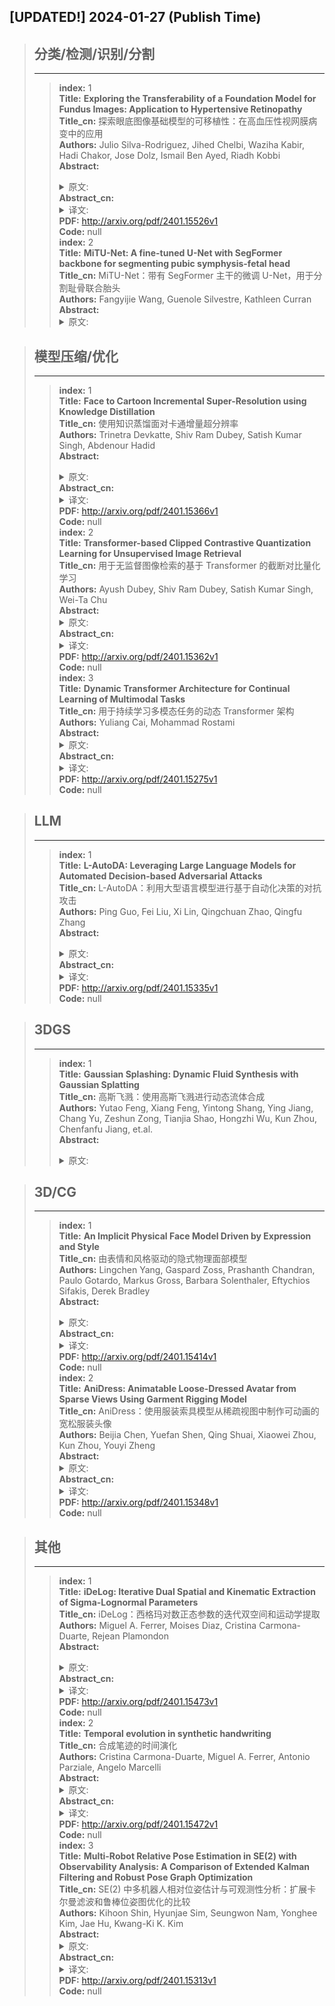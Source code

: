 ## [UPDATED!] **2024-01-27** (Publish Time)

>## **分类/检测/识别/分割**
>---
>>**index:** 1<br />
**Title:** **Exploring the Transferability of a Foundation Model for Fundus Images: Application to Hypertensive Retinopathy**<br />
**Title_cn:** 探索眼底图像基础模型的可移植性：在高血压性视网膜病变中的应用<br />
**Authors:** Julio Silva-Rodriguez, Jihed Chelbi, Waziha Kabir, Hadi Chakor, Jose Dolz, Ismail Ben Ayed, Riadh Kobbi<br />
**Abstract:** <details><summary>原文: </summary>Using deep learning models pre-trained on Imagenet is the traditional solution for medical image classification to deal with data scarcity. Nevertheless, relevant literature supports that this strategy may offer limited gains due to the high dissimilarity between domains. Currently, the paradigm of adapting domain-specialized foundation models is proving to be a promising alternative. However, how to perform such knowledge transfer, and the benefits and limitations it presents, are under study. The CGI-HRDC challenge for Hypertensive Retinopathy diagnosis on fundus images introduces an appealing opportunity to evaluate the transferability of a recently released vision-language foundation model of the retina, FLAIR. In this work, we explore the potential of using FLAIR features as starting point for fundus image classification, and we compare its performance with regard to Imagenet initialization on two popular transfer learning methods: Linear Probing (LP) and Fine-Tuning (FP). Our empirical observations suggest that, in any case, the use of the traditional strategy provides performance gains. In contrast, direct transferability from FLAIR model allows gains of 2.5%. When fine-tuning the whole network, the performance gap increases up to 4%. In this case, we show that avoiding feature deterioration via LP initialization of the classifier allows the best re-use of the rich pre-trained features. Although direct transferability using LP still offers limited performance, we believe that foundation models such as FLAIR will drive the evolution of deep-learning-based fundus image analysis.</details>
**Abstract_cn:** <details><summary>译文: </summary>使用在 Imagenet 上预训练的深度学习模型是医学图像分类处理数据稀缺问题的传统解决方案。然而，相关文献表明，由于领域之间的高度差异，该策略可能提供有限的收益。目前，采用领域专业基础模型的范式被证明是一种有前途的替代方案。然而，如何进行这种知识转移及其带来的好处和局限性仍在研究中。针对眼底图像高血压视网膜病变诊断的 CGI-HRDC 挑战赛引入了一个有吸引力的机会来评估最近发布的视网膜视觉语言基础模型 FLAIR 的可转移性。在这项工作中，我们探索了使用 FLAIR 特征作为眼底图像分类起点的潜力，并比较了两种流行的迁移学习方法（线性探测（LP）和微调（FP））在 Imagenet 初始化方面的性能。我们的经验观察表明，无论如何，使用传统策略都能带来性能提升。相比之下，从 FLAIR 模型直接转移可带来 2.5% 的收益。当对整个网络进行微调时，性能差距最多增加 4%。在这种情况下，我们表明，通过分类器的 LP 初始化避免特征恶化可以最好地重用丰富的预训练特征。尽管使用 LP 的直接可迁移性仍然提供有限的性能，但我们相信 FLAIR 等基础模型将推动基于深度学习的眼底图像分析的发展。</details>
**PDF:** <http://arxiv.org/pdf/2401.15526v1><br />
**Code:** null<br />
>>**index:** 2<br />
**Title:** **MiTU-Net: A fine-tuned U-Net with SegFormer backbone for segmenting pubic symphysis-fetal head**<br />
**Title_cn:** MiTU-Net：带有 SegFormer 主干的微调 U-Net，用于分割耻骨联合胎头<br />
**Authors:** Fangyijie Wang, Guenole Silvestre, Kathleen Curran<br />
**Abstract:** <details><summary>原文: </summary>Ultrasound measurements have been examined as potential tools for predicting the likelihood of successful vaginal delivery. The angle of progression (AoP) is a measurable parameter that can be obtained during the initial stage of labor. The AoP is defined as the angle between a straight line along the longitudinal axis of the pubic symphysis (PS) and a line from the inferior edge of the PS to the leading edge of the fetal head (FH). However, the process of measuring AoP on ultrasound images is time consuming and prone to errors. To address this challenge, we propose the Mix Transformer U-Net (MiTU-Net) network, for automatic fetal head-pubic symphysis segmentation and AoP measurement. The MiTU-Net model is based on an encoder-decoder framework, utilizing a pre-trained efficient transformer to enhance feature representation. Within the efficient transformer encoder, the model significantly reduces the trainable parameters of the encoder-decoder model. The effectiveness of the proposed method is demonstrated through experiments conducted on a recent transperineal ultrasound dataset. Our model achieves competitive performance, ranking 5th compared to existing approaches. The MiTU-Net presents an efficient method for automatic segmentation and AoP measurement, reducing errors and assisting sonographers in clinical practice. Reproducibility: Framework implementation and models available on https://github.com/13204942/MiTU-Net.</details>
**Abstract_cn:** <details><summary>译文: </summary>超声测量已被视为预测阴道分娩成功可能性的潜在工具。进展角 (AoP) 是可在分娩初始阶段获得的可测量参数。 AoP 定义为沿耻骨联合 (PS) 纵轴的直线与从 PS 下缘到胎头前缘 (FH) 的线之间的角度。然而，在超声图像上测量 AoP 的过程非常耗时且容易出错。为了应对这一挑战，我们提出了 Mix Transformer U-Net (MiTU-Net) 网络，用于自动胎儿头部-耻骨联合分割和 AoP 测量。 MiTU-Net模型基于编码器-解码器框架，利用预先训练的高效变压器来增强特征表示。在高效的 Transformer 编码器中，该模型显着减少了编码器-解码器模型的可训练参数。通过对最近的经会阴超声数据集进行的实验证明了所提出方法的有效性。我们的模型取得了有竞争力的性能，与现有方法相比排名第五。 MiTU-Net 提供了一种有效的自动分割和 AoP 测量方法，可减少错误并协助超声检查人员进行临床实践。可重复性：https://github.com/13204942/MiTU-Net 上提供了框架实现和模型。</details>
**PDF:** <http://arxiv.org/pdf/2401.15513v1><br />
**Code:** null<br />
>>**index:** 3<br />
**Title:** **FloodLense: A Framework for ChatGPT-based Real-time Flood Detection**<br />
**Title_cn:** FloodLense：基于 ChatGPT 的实时洪水检测框架<br />
**Authors:** Pranath Reddy Kumbam, Kshitij Maruti Vejre<br />
**Abstract:** <details><summary>原文: </summary>This study addresses the vital issue of real-time flood detection and management. It innovatively combines advanced deep learning models with Large language models (LLM), enhancing flood monitoring and response capabilities. This approach addresses the limitations of current methods by offering a more accurate, versatile, user-friendly and accessible solution. The integration of UNet, RDN, and ViT models with natural language processing significantly improves flood area detection in diverse environments, including using aerial and satellite imagery. The experimental evaluation demonstrates the models' efficacy in accurately identifying and mapping flood zones, showcasing the project's potential in transforming environmental monitoring and disaster management fields.</details>
**Abstract_cn:** <details><summary>译文: </summary>这项研究解决了实时洪水检测和管理的重要问题。它创新地将先进的深度学习模型与大语言模型（LLM）相结合，增强了洪水监测和响应能力。这种方法通过提供更准确、通用、用户友好且易于访问的解决方案来解决当前方法的局限性。 UNet、RDN 和 ViT 模型与自然语言处理的集成显着改善了不同环境中的洪水区域检测，包括使用航空和卫星图像。实验评估证明了该模型在准确识别和绘制洪泛区地图方面的功效，展示了该项目在改变环境监测和灾害管理领域的潜力。</details>
**PDF:** <http://arxiv.org/pdf/2401.15501v1><br />
**Code:** null<br />
>>**index:** 4<br />
**Title:** **Distilling Privileged Multimodal Information for Expression Recognition using Optimal Transport**<br />
**Title_cn:** 使用最佳传输提取特权多模态信息以进行表达识别<br />
**Authors:** Muhammad Haseeb Aslam, Muhammad Osama Zeeshan, Soufiane Belharbi, Marco Pedersoli, Alessandro Koerich, Simon Bacon, Eric Granger<br />
**Abstract:** <details><summary>原文: </summary>Multimodal affect recognition models have reached remarkable performance in the lab environment due to their ability to model complementary and redundant semantic information. However, these models struggle in the wild, mainly because of the unavailability or quality of modalities used for training. In practice, only a subset of the training-time modalities may be available at test time. Learning with privileged information (PI) enables deep learning models (DL) to exploit data from additional modalities only available during training. State-of-the-art knowledge distillation (KD) methods have been proposed to distill multiple teacher models (each trained on a modality) to a common student model. These privileged KD methods typically utilize point-to-point matching and have no explicit mechanism to capture the structural information in the teacher representation space formed by introducing the privileged modality. We argue that encoding this same structure in the student space may lead to enhanced student performance. This paper introduces a new structural KD mechanism based on optimal transport (OT), where entropy-regularized OT distills the structural dark knowledge. Privileged KD with OT (PKDOT) method captures the local structures in the multimodal teacher representation by calculating a cosine similarity matrix and selects the top-k anchors to allow for sparse OT solutions, resulting in a more stable distillation process. Experiments were performed on two different problems: pain estimation on the Biovid dataset (ordinal classification) and arousal-valance prediction on the Affwild2 dataset (regression). Results show that the proposed method can outperform state-of-the-art privileged KD methods on these problems. The diversity of different modalities and fusion architectures indicates that the proposed PKDOT method is modality and model-agnostic.</details>
**Abstract_cn:** <details><summary>译文: </summary>多模态情感识别模型由于能够对互补和冗余语义信息进行建模，因此在实验室环境中取得了显着的性能。然而，这些模型在野外举步维艰，主要是因为用于训练的模式不可用或质量不高。在实践中，只有训练时模式的子集在测试时可用。利用特权信息 (PI) 进行学习使深度学习模型 (DL) 能够利用仅在训练期间可用的其他模式中的数据。人们提出了最先进的知识蒸馏（KD）方法，将多个教师模型（每个模型都经过某种模式的训练）蒸馏为通用的学生模型。这些特权KD方法通常利用点对点匹配，并且没有明确的机制来捕获通过引入特权模态形成的教师表示空间中的结构信息。我们认为，在学生空间中编码相同的结构可能会提高学生的表现。本文介绍了一种基于最优传输（OT）的新结构 KD 机制，其中熵正则化 OT 提炼了结构暗知识。特权 KD 与 OT（PKDOT）方法通过计算余弦相似度矩阵来捕获多模态教师表示中的局部结构，并选择 top-k 锚点以允许稀疏 OT 解决方案，从而产生更稳定的蒸馏过程。针对两个不同的问题进行了实验：Biovid 数据集上的疼痛估计（序数分类）和 Affwild2 数据集上的唤醒效价预测（回归）。结果表明，所提出的方法在这些问题上可以优于最先进的特权 KD 方法。不同模态和融合架构的多样性表明所提出的 PKDOT 方法与模态和模型无关。</details>
**PDF:** <http://arxiv.org/pdf/2401.15489v1><br />
**Code:** null<br />
>>**index:** 5<br />
**Title:** **A New Method for Vehicle Logo Recognition Based on Swin Transformer**<br />
**Title_cn:** 基于Swin Transformer的车标识别新方法<br />
**Authors:** Yang Li, Doudou Zhang, Jianli Xiao<br />
**Abstract:** <details><summary>原文: </summary>Intelligent Transportation Systems (ITS) utilize sensors, cameras, and big data analysis to monitor real-time traffic conditions, aiming to improve traffic efficiency and safety. Accurate vehicle recognition is crucial in this process, and Vehicle Logo Recognition (VLR) stands as a key method. VLR enables effective management and monitoring by distinguishing vehicles on the road. Convolutional Neural Networks (CNNs) have made impressive strides in VLR research. However, achieving higher performance demands significant time and computational resources for training. Recently, the rise of Transformer models has brought new opportunities to VLR. Swin Transformer, with its efficient computation and global feature modeling capabilities, outperforms CNNs under challenging conditions. In this paper, we implement real-time VLR using Swin Transformer and fine-tune it for optimal performance. Extensive experiments conducted on three public vehicle logo datasets (HFUT-VL1, XMU, CTGU-VLD) demonstrate impressive top accuracy results of 99.28%, 100%, and 99.17%, respectively. Additionally, the use of a transfer learning strategy enables our method to be on par with state-of-the-art VLR methods. These findings affirm the superiority of our approach over existing methods. Future research can explore and optimize the application of the Swin Transformer in other vehicle vision recognition tasks to drive advancements in ITS.</details>
**Abstract_cn:** <details><summary>译文: </summary>智能交通系统（ITS）利用传感器、摄像头和大数据分析来监控实时交通状况，旨在提高交通效率和安全性。在此过程中，准确的车辆识别至关重要，其中车辆标志识别（VLR）是关键方法。 VLR通过区分道路上的车辆来实现有效的管理和监控。卷积神经网络 (CNN) 在 VLR 研究方面取得了令人印象深刻的进步。然而，实现更高的性能需要大量的时间和计算资源来进行训练。近期，Transformer车型的兴起给VLR带来了新的机遇。 Swin Transformer 凭借其高效计算和全局特征建模能力，在具有挑战性的条件下优于 CNN。在本文中，我们使用 Swin Transformer 实现实时 VLR 并对其进行微调以获得最佳性能。对三个公共车辆标志数据集（HFUT-VL1、XMU、CTGU-VLD）进行的广泛实验表明，最高准确度结果分别为 99.28%、100% 和 99.17%。此外，迁移学习策略的使用使我们的方法能够与最先进的 VLR 方法相媲美。这些发现证实了我们的方法相对于现有方法的优越性。未来的研究可以探索和优化 Swin Transformer 在其他车辆视觉识别任务中的应用，以推动智能交通系统的进步。</details>
**PDF:** <http://arxiv.org/pdf/2401.15458v1><br />
**Code:** null<br />
>>**index:** 6<br />
**Title:** **New Foggy Object Detecting Model**<br />
**Title_cn:** 新的雾物体检测模型<br />
**Authors:** Rahul Banavathu, Modem Veda Sree, Bollina Kavya Sri, Suddhasil De<br />
**Abstract:** <details><summary>原文: </summary>Object detection in reduced visibility has become a prominent research area. The existing techniques are not accurate enough in recognizing objects under such circumstances. This paper introduces a new foggy object detection method through a two-staged architecture of region identification from input images and detecting objects in such regions. The paper confirms notable improvements of the proposed method's accuracy and detection time over existing techniques.</details>
**Abstract_cn:** <details><summary>译文: </summary>能见度较低时的物体检测已成为一个重要的研究领域。现有技术在这种情况下识别物体不够准确。本文介绍了一种新的雾对象检测方法，通过从输入图像识别区域并检测这些区域中的对象的两阶段架构。该论文证实了所提出的方法相对于现有技术的准确性和检测时间有显着的改进。</details>
**PDF:** <http://arxiv.org/pdf/2401.15455v1><br />
**Code:** null<br />
>>**index:** 7<br />
**Title:** **A Systematic Review of Available Datasets in Additive Manufacturing**<br />
**Title_cn:** 对增材制造中可用数据集的系统回顾<br />
**Authors:** Xiao Liu, Alessandra Mileo, Alan F. Smeaton<br />
**Abstract:** <details><summary>原文: </summary>In-situ monitoring incorporating data from visual and other sensor technologies, allows the collection of extensive datasets during the Additive Manufacturing (AM) process. These datasets have potential for determining the quality of the manufactured output and the detection of defects through the use of Machine Learning during the manufacturing process. Open and annotated datasets derived from AM processes are necessary for the machine learning community to address this opportunity, which creates difficulties in the application of computer vision-related machine learning in AM. This systematic review investigates the availability of open image-based datasets originating from AM processes that align with a number of pre-defined selection criteria. The review identifies existing gaps among the current image-based datasets in the domain of AM, and points to the need for greater availability of open datasets in order to allow quality assessment and defect detection during additive manufacturing, to develop.</details>
**Abstract_cn:** <details><summary>译文: </summary>现场监控结合了来自视觉和其他传感器技术的数据，可以在增材制造 (AM) 过程中收集大量数据集。这些数据集有潜力通过在制造过程中使用机器学习来确定制造输出的质量和缺陷检测。机器学习社区需要从增材制造过程中派生的开放且带注释的数据集来抓住这一机会，这给计算机视觉相关的机器学习在增材制造中的应用带来了困难。这项系统审查调查了源自增材制造工艺的开放式基于图像的数据集的可用性，这些数据集符合许多预定义的选择标准。该审查确定了增材制造领域当前基于图像的数据集之间存在的差距，并指出需要提高开放数据集的可用性，以便在增材制造过程中进行质量评估和缺陷检测。</details>
**PDF:** <http://arxiv.org/pdf/2401.15448v1><br />
**Code:** null<br />
>>**index:** 8<br />
**Title:** **Decentralized Gossip Mutual Learning (GML) for brain tumor segmentation on multi-parametric MRI**<br />
**Title_cn:** 用于多参数 MRI 脑肿瘤分割的去中心化 Gossip 相互学习 (GML)<br />
**Authors:** Jingyun Chen, Yading Yuan<br />
**Abstract:** <details><summary>原文: </summary>Federated Learning (FL) enables collaborative model training among medical centers without sharing private data. However, traditional FL risks on server failures and suboptimal performance on local data due to the nature of centralized model aggregation. To address these issues, we present Gossip Mutual Learning (GML), a decentralized framework that uses Gossip Protocol for direct peer-to-peer communication. In addition, GML encourages each site to optimize its local model through mutual learning to account for data variations among different sites. For the task of tumor segmentation using 146 cases from four clinical sites in BraTS 2021 dataset, we demonstrated GML outperformed local models and achieved similar performance as FedAvg with only 25% communication overhead.</details>
**Abstract_cn:** <details><summary>译文: </summary>联邦学习 (FL) 支持医疗中心之间的协作模型训练，而无需共享私人数据。然而，由于集中式模型聚合的性质，传统的 FL 存在服务器故障和本地数据性能不佳的风险。为了解决这些问题，我们提出了 Gossip Mutual Learning (GML)，这是一个使用 Gossip 协议进行直接点对点通信的去中心化框架。此外，GML鼓励每个站点通过相互学习来优化其本地模型，以考虑不同站点之间的数据差异。对于使用 BraTS 2021 数据集中来自四个临床站点的 146 个病例的肿瘤分割任务，我们证明了 GML 优于本地模型，并实现了与 FedAvg 相似的性能，而通信开销仅为 25%。</details>
**PDF:** <http://arxiv.org/pdf/2401.15434v1><br />
**Code:** null<br />
>>**index:** 9<br />
**Title:** **Open-RadVLAD: Fast and Robust Radar Place Recognition**<br />
**Title_cn:** Open-RadVLAD：快速、鲁棒的雷达位置识别<br />
**Authors:** Matthew Gadd, Paul Newman<br />
**Abstract:** <details><summary>原文: </summary>Radar place recognition often involves encoding a live scan as a vector and matching this vector to a database in order to recognise that the vehicle is in a location that it has visited before. Radar is inherently robust to lighting or weather conditions, but place recognition with this sensor is still affected by: (1) viewpoint variation, i.e. translation and rotation, (2) sensor artefacts or "noises". For 360-degree scanning radar, rotation is readily dealt with by in some way aggregating across azimuths. Also, we argue in this work that it is more critical to deal with the richness of representation and sensor noises than it is to deal with translational invariance - particularly in urban driving where vehicles predominantly follow the same lane when repeating a route. In our method, for computational efficiency, we use only the polar representation. For partial translation invariance and robustness to signal noise, we use only a one-dimensional Fourier Transform along radial returns. We also achieve rotational invariance and a very discriminative descriptor space by building a vector of locally aggregated descriptors. Our method is more comprehensively tested than all prior radar place recognition work - over an exhaustive combination of all 870 pairs of trajectories from 30 Oxford Radar RobotCar Dataset sequences (each approximately 10 km). Code and detailed results are provided at github.com/mttgdd/open-radvlad, as an open implementation and benchmark for future work in this area. We achieve a median of 91.52% in Recall@1, outstripping the 69.55% for the only other open implementation, RaPlace, and at a fraction of its computational cost (relying on fewer integral transforms e.g. Radon, Fourier, and inverse Fourier).</details>
**Abstract_cn:** <details><summary>译文: </summary>雷达位置识别通常涉及将实时扫描编码为矢量并将该矢量与数据库进行匹配，以便识别车辆位于其之前访问过的位置。雷达本质上对照明或天气条件具有鲁棒性，但该传感器的位置识别仍然受到以下因素的影响：(1) 视点变化，即平移和旋转，(2) 传感器伪影或“噪声”。对于 360 度扫描雷达，可以通过某种方式聚合方位角来轻松处理旋转。此外，我们在这项工作中认为，处理丰富的表示和传感器噪声比处理平移不变性更重要——特别是在城市驾驶中，车辆在重复路线时主要遵循同一车道。在我们的方法中，为了计算效率，我们仅使用极坐标表示。为了实现部分平移不变性和对信号噪声的鲁棒性，我们仅使用沿径向返回的一维傅立叶变换。我们还通过构建局部聚合描述符的向量来实现旋转不变性和非常有辨别力的描述符空间。我们的方法比所有先前的雷达位置识别工作经过了更全面的测试 - 对来自 30 个牛津雷达 RobotCar 数据集序列（每个大约 10 公里）的所有 870 对轨迹进行了详尽的组合。代码和详细结果在 github.com/mttgdd/open-radvlad 上提供，作为该领域未来工作的开放实现和基准。我们在 Recall@1 中实现了 91.52% 的中位数，超过了唯一的其他开放实现 RaPlace 的 69.55%，并且计算成本仅为其一小部分（依赖于较少的积分变换，例如 Radon、傅里叶和逆傅里叶）。</details>
**PDF:** <http://arxiv.org/pdf/2401.15380v1><br />
**Code:** null<br />
>>**index:** 10<br />
**Title:** **An open dataset for oracle bone script recognition and decipherment**<br />
**Title_cn:** 甲骨文识别破译开放数据集<br />
**Authors:** Pengjie Wang, Kaile Zhang, Yuliang Liu, Jinpeng Wan, Haisu Guan, Zhebin Kuang, Xinyu Wang, Lianwen Jin, Xiang Bai<br />
**Abstract:** <details><summary>原文: </summary>Oracle Bone Script (OBS), one of the earliest known forms of ancient Chinese writing, holds invaluable insights into the humanities and geography of the Shang Dynasty, dating back 3,000 years. The immense historical and cultural significance of these writings cannot be overstated. However, the passage of time has obscured much of their meaning, presenting a significant challenge in deciphering these ancient texts. With the advent of Artificial Intelligence (AI), employing AI to assist in interpreting OBS has become a feasible option. Yet, progress in this area has been hindered by a lack of high-quality datasets. To address this issue, this paper details the creation of the HUST-OBS dataset. This dataset encompasses 77,064 images of 1,588 individual deciphered scripts and 62,989 images of 9,411 undeciphered characters, with a total of 140,053 images, compiled from diverse sources. Additionally, all images and labels have been reviewed and corrected by experts in oracle bone studies. The hope is that this dataset could inspire and assist future research in deciphering those unknown OBS.</details>
**Abstract_cn:** <details><summary>译文: </summary>甲骨文 (OBS) 是已知最早的古代中国文字形式之一，对 3000 年前的商代人文和地理有着宝贵的见解。这些著作的巨大历史和文化意义怎么强调都不为过。然而，时间的流逝已经模糊了它们的大部分含义，给破译这些古代文本带来了重大挑战。随着人工智能（AI）的出现，利用AI辅助解读OBS已成为一种可行的选择。然而，由于缺乏高质量数据集，这一领域的进展受到阻碍。为了解决这个问题，本文详细介绍了 HUST-OBS 数据集的创建。该数据集包含 1,588 个已破译文字的 77,064 张图像和 9,411 个未破译字符的 62,989 张图像，总共 140,053 张图像，来自不同来源。此外，所有图像和标签都经过甲骨研究专家的审查和纠正。希望这个数据集能够启发和帮助未来的研究破译那些未知的 OBS。</details>
**PDF:** <http://arxiv.org/pdf/2401.15365v1><br />
**Code:** null<br />
>>**index:** 11<br />
**Title:** **DeepGI: An Automated Approach for Gastrointestinal Tract Segmentation in MRI Scans**<br />
**Title_cn:** DeepGI：MRI 扫描中胃肠道分割的自动化方法<br />
**Authors:** Ye Zhang, Yulu Gong, Dongji Cui, Xinrui Li, Xinyu Shen<br />
**Abstract:** <details><summary>原文: </summary>Gastrointestinal (GI) tract cancers pose a global health challenge, demanding precise radiotherapy planning for optimal treatment outcomes. This paper introduces a cutting-edge approach to automate the segmentation of GI tract regions in magnetic resonance imaging (MRI) scans. Leveraging advanced deep learning architectures, the proposed model integrates Inception-V4 for initial classification, UNet++ with a VGG19 encoder for 2.5D data, and Edge UNet for grayscale data segmentation. Meticulous data preprocessing, including innovative 2.5D processing, is employed to enhance adaptability, robustness, and accuracy.   This work addresses the manual and time-consuming segmentation process in current radiotherapy planning, presenting a unified model that captures intricate anatomical details. The integration of diverse architectures, each specializing in unique aspects of the segmentation task, signifies a novel and comprehensive solution. This model emerges as an efficient and accurate tool for clinicians, marking a significant advancement in the field of GI tract image segmentation for radiotherapy planning.</details>
**Abstract_cn:** <details><summary>译文: </summary>胃肠道 (GI) 道癌症构成了全球健康挑战，需要精确的放射治疗计划才能获得最佳治疗结果。本文介绍了一种在磁共振成像 (MRI) 扫描中自动分割胃肠道区域的尖端方法。利用先进的深度学习架构，所提出的模型集成了用于初始分类的 Inception-V4、用于 2.5D 数据的带有 VGG19 编码器的 UNet++ 以及用于灰度数据分割的 Edge UNet。采用细致的数据预处理（包括创新的 2.5D 处理）来增强适应性、稳健性和准确性。这项工作解决了当前放射治疗计划中手动且耗时的分割过程，提出了一个捕获复杂解剖细节的统一模型。不同架构的集成，每个架构都专注于分割任务的独特方面，意味着一种新颖且全面的解决方案。该模型成为临床医生高效、准确的工具，标志着放疗规划胃肠道图像分割领域的重大进步。</details>
**PDF:** <http://arxiv.org/pdf/2401.15354v1><br />
**Code:** null<br />
>>**index:** 12<br />
**Title:** **You Only Look Bottom-Up for Monocular 3D Object Detection**<br />
**Title_cn:** 对于单目 3D 物体检测，您只能自下而上地查看<br />
**Authors:** Kaixin Xiong, Dingyuan Zhang, Dingkang Liang, Zhe Liu, Hongcheng Yang, Wondimu Dikubab, Jianwei Cheng, Xiang Bai<br />
**Abstract:** <details><summary>原文: </summary>Monocular 3D Object Detection is an essential task for autonomous driving. Meanwhile, accurate 3D object detection from pure images is very challenging due to the loss of depth information. Most existing image-based methods infer objects' location in 3D space based on their 2D sizes on the image plane, which usually ignores the intrinsic position clues from images, leading to unsatisfactory performances. Motivated by the fact that humans could leverage the bottom-up positional clues to locate objects in 3D space from a single image, in this paper, we explore the position modeling from the image feature column and propose a new method named You Only Look Bottum-Up (YOLOBU). Specifically, our YOLOBU leverages Column-based Cross Attention to determine how much a pixel contributes to pixels above it. Next, the Row-based Reverse Cumulative Sum (RRCS) is introduced to build the connections of pixels in the bottom-up direction. Our YOLOBU fully explores the position clues for monocular 3D detection via building the relationship of pixels from the bottom-up way. Extensive experiments on the KITTI dataset demonstrate the effectiveness and superiority of our method.</details>
**Abstract_cn:** <details><summary>译文: </summary>单目 3D 物体检测是自动驾驶的一项重要任务。同时，由于深度信息的丢失，从纯图像中进行准确的 3D 物体检测非常具有挑战性。大多数现有的基于图像的方法都是根据物体在图像平面上的 2D 尺寸来推断物体在 3D 空间中的位置，这通常会忽略图像的内在位置线索，导致性能不理想。受人类可以利用自下而上的位置线索从单个图像中定位 3D 空间中的物体这一事实的启发，在本文中，我们探索了图像特征列中的位置建模，并提出了一种名为 You Only Look Bottum 的新方法 -向上（YOLOBU）。具体来说，我们的 YOLOBU 利用基于列的交叉注意力来确定一个像素对其上方像素的贡献有多大。接下来，引入基于行的反向累积和（RRCS）来建立自下而上方向的像素连接。我们的YOLOBU通过自下而上的方式构建像素关系，充分探索了单目3D检测的位置线索。在 KITTI 数据集上进行的大量实验证明了我们方法的有效性和优越性。</details>
**PDF:** <http://arxiv.org/pdf/2401.15319v1><br />
**Code:** null<br />
>>**index:** 13<br />
**Title:** **ParaTransCNN: Parallelized TransCNN Encoder for Medical Image Segmentation**<br />
**Title_cn:** ParaTransCNN：用于医学图像分割的并行 TransCNN 编码器<br />
**Authors:** Hongkun Sun, Jing Xu, Yuping Duan<br />
**Abstract:** <details><summary>原文: </summary>The convolutional neural network-based methods have become more and more popular for medical image segmentation due to their outstanding performance. However, they struggle with capturing long-range dependencies, which are essential for accurately modeling global contextual correlations. Thanks to the ability to model long-range dependencies by expanding the receptive field, the transformer-based methods have gained prominence. Inspired by this, we propose an advanced 2D feature extraction method by combining the convolutional neural network and Transformer architectures. More specifically, we introduce a parallelized encoder structure, where one branch uses ResNet to extract local information from images, while the other branch uses Transformer to extract global information. Furthermore, we integrate pyramid structures into the Transformer to extract global information at varying resolutions, especially in intensive prediction tasks. To efficiently utilize the different information in the parallelized encoder at the decoder stage, we use a channel attention module to merge the features of the encoder and propagate them through skip connections and bottlenecks. Intensive numerical experiments are performed on both aortic vessel tree, cardiac, and multi-organ datasets. By comparing with state-of-the-art medical image segmentation methods, our method is shown with better segmentation accuracy, especially on small organs. The code is publicly available on https://github.com/HongkunSun/ParaTransCNN.</details>
**Abstract_cn:** <details><summary>译文: </summary>基于卷积神经网络的方法由于其出色的性能而在医学图像分割中变得越来越流行。然而，他们在捕获远程依赖性方面遇到了困难，这对于准确建模全局上下文相关性至关重要。由于能够通过扩展感受野来建模远程依赖关系，基于变压器的方法已经获得了重视。受此启发，我们结合卷积神经网络和 Transformer 架构提出了一种先进的 2D 特征提取方法。更具体地说，我们引入了一种并行编码器结构，其中一个分支使用 ResNet 从图像中提取局部信息，而另一个分支使用 Transformer 提取全局信息。此外，我们将金字塔结构集成到 Transformer 中，以不同分辨率提取全局信息，特别是在密集的预测任务中。为了在解码器阶段有效地利用并行编码器中的不同信息，我们使用通道注意模块来合并编码器的特征并通过跳过连接和瓶颈传播它们。对主动脉血管树、心脏和多器官数据集进行了密集的数值实验。通过与最先进的医学图像分割方法进行比较，我们的方法具有更好的分割精度，特别是在小器官上。该代码可在 https://github.com/HongkunSun/ParaTransCNN 上公开获取。</details>
**PDF:** <http://arxiv.org/pdf/2401.15307v1><br />
**Code:** null<br />
>>**index:** 14<br />
**Title:** **A Survey on 3D Skeleton Based Person Re-Identification: Approaches, Designs, Challenges, and Future Directions**<br />
**Title_cn:** 基于 3D 骨骼的行人重新识别调查：方法、设计、挑战和未来方向<br />
**Authors:** Haocong Rao, Chunyan Miao<br />
**Abstract:** <details><summary>原文: </summary>Person re-identification via 3D skeletons is an important emerging research area that triggers great interest in the pattern recognition community. With distinctive advantages for many application scenarios, a great diversity of 3D skeleton based person re-identification (SRID) methods have been proposed in recent years, effectively addressing prominent problems in skeleton modeling and feature learning. Despite recent advances, to the best of our knowledge, little effort has been made to comprehensively summarize these studies and their challenges. In this paper, we attempt to fill this gap by providing a systematic survey on current SRID approaches, model designs, challenges, and future directions. Specifically, we first formulate the SRID problem, and propose a taxonomy of SRID research with a summary of benchmark datasets, commonly-used model architectures, and an analytical review of different methods' characteristics. Then, we elaborate on the design principles of SRID models from multiple aspects to offer key insights for model improvement. Finally, we identify critical challenges confronting current studies and discuss several promising directions for future research of SRID.</details>
**Abstract_cn:** <details><summary>译文: </summary>通过 3D 骨骼进行人员重新识别是一个重要的新兴研究领域，引起了模式识别界的极大兴趣。近年来，基于3D骨架的行人重识别（SRID）方法被提出，具有针对多种应用场景的独特优势，有效解决了骨架建模和特征学习中的突出问题。尽管最近取得了进展，但据我们所知，人们很少努力全面总结这些研究及其挑战。在本文中，我们试图通过对当前 SRID 方法、模型设计、挑战和未来方向进行系统调查来填补这一空白。具体来说，我们首先提出了 SRID 问题，并提出了 SRID 研究的分类法，总结了基准数据集、常用模型架构以及对不同方法特征的分析回顾。然后，我们从多个方面详细阐述了SRID模型的设计原理，为模型改进提供关键见解。最后，我们确定了当前研究面临的关键挑战，并讨论了 SRID 未来研究的几个有希望的方向。</details>
**PDF:** <http://arxiv.org/pdf/2401.15296v1><br />
**Code:** null<br />
>>**index:** 15<br />
**Title:** **SkipViT: Speeding Up Vision Transformers with a Token-Level Skip Connection**<br />
**Title_cn:** SkipViT：通过令牌级 Skip 连接加速 Vision Transformer<br />
**Authors:** Foozhan Ataiefard, Walid Ahmed, Habib Hajimolahoseini, Saina Asani, Farnoosh Javadi, Mohammad Hassanpour, Omar Mohamed Awad, Austin Wen, Kangling Liu, Yang Liu<br />
**Abstract:** <details><summary>原文: </summary>Vision transformers are known to be more computationally and data-intensive than CNN models. These transformer models such as ViT, require all the input image tokens to learn the relationship among them. However, many of these tokens are not informative and may contain irrelevant information such as unrelated background or unimportant scenery. These tokens are overlooked by the multi-head self-attention (MHSA), resulting in many redundant and unnecessary computations in MHSA and the feed-forward network (FFN). In this work, we propose a method to optimize the amount of unnecessary interactions between unimportant tokens by separating and sending them through a different low-cost computational path. Our method does not add any parameters to the ViT model and aims to find the best trade-off between training throughput and achieving a 0% loss in the Top-1 accuracy of the final model. Our experimental results on training ViT-small from scratch show that SkipViT is capable of effectively dropping 55% of the tokens while gaining more than 13% training throughput and maintaining classification accuracy at the level of the baseline model on Huawei Ascend910A.</details>
**Abstract_cn:** <details><summary>译文: </summary>众所周知，视觉 Transformer 比 CNN 模型的计算量和数据密集度更高。这些 Transformer 模型（例如 ViT）需要所有输入图像标记来学习它们之间的关系。然而，许多这些标记并不提供信息，并且可能包含不相关的信息，例如不相关的背景或不重要的风景。这些标记被多头自注意力（MHSA）忽略，导致 MHSA 和前馈网络（FFN）中出现许多冗余和不必要的计算。在这项工作中，我们提出了一种方法，通过将不重要的令牌分离并通过不同的低成本计算路径发送来优化它们之间不必要的交互量。我们的方法没有向 ViT 模型添加任何参数，旨在找到训练吞吐量和最终模型 Top-1 精度损失 0% 之间的最佳权衡。我们从头开始训练 ViT-small 的实验结果表明，SkipViT 能够有效丢弃 55% 的 token，同时获得超过 13% 的训练吞吐量，并在华为 Ascend910A 上保持基线模型水平的分类精度。</details>
**PDF:** <http://arxiv.org/pdf/2401.15293v1><br />
**Code:** null<br />
>>**index:** 16<br />
**Title:** **STAC: Leveraging Spatio-Temporal Data Associations For Efficient Cross-Camera Streaming and Analytics**<br />
**Title_cn:** STAC：利用时空数据关联进行高效的跨摄像机流传输和分析<br />
**Authors:** Volodymyr Vakhniuk, Ayush Sarkar, Ragini Gupta<br />
**Abstract:** <details><summary>原文: </summary>We propose an efficient cross-cameras surveillance system called,STAC, that leverages spatio-temporal associations between multiple cameras to provide real-time analytics and inference under constrained network environments. STAC is built using the proposed omni-scale feature learning people reidentification (reid) algorithm that allows accurate detection, tracking and re-identification of people across cameras using the spatio-temporal characteristics of video frames. We integrate STAC with frame filtering and state-of-the-art compression for streaming technique (that is, ffmpeg libx264 codec) to remove redundant information from cross-camera frames. This helps in optimizing the cost of video transmission as well as compute/processing, while maintaining high accuracy for real-time query inference. The introduction of AICity Challenge 2023 Data [1] by NVIDIA has allowed exploration of systems utilizing multi-camera people tracking algorithms. We evaluate the performance of STAC using this dataset to measure the accuracy metrics and inference rate for reid. Additionally, we quantify the reduction in video streams achieved through frame filtering and compression using FFmpeg compared to the raw camera streams. For completeness, we make available our repository to reproduce the results, available at https://github.com/VolodymyrVakhniuk/CS444_Final_Project.</details>
**Abstract_cn:** <details><summary>译文: </summary>我们提出了一种名为 STAC 的高效跨摄像头监控系统，该系统利用多个摄像头之间的时空关联来在受限网络环境下提供实时分析和推理。 STAC 使用所提出的全尺度特征学习人员重新识别 (reid) 算法构建，该算法允许使用视频帧的时空特征跨摄像机准确检测、跟踪和重新识别人员。我们将 STAC 与帧过滤和最先进的流媒体压缩技术（即 ffmpeg libx264 编解码器）集成，以消除跨相机帧中的冗余信息。这有助于优化视频传输以及计算/处理的成本，同时保持实时查询推理的高精度。 NVIDIA 推出的 AICity Challenge 2023 数据 [1] 允许探索利用多摄像头人员跟踪算法的系统。我们使用该数据集来评估 STAC 的性能，以衡量 reid 的准确性指标和推理率。此外，与原始相机流相比，我们还量化了通过使用 FFmpeg 进行帧过滤和压缩所实现的视频流减少量。为了完整起见，我们提供了我们的存储库来重现结果，可从 https://github.com/VolodymyrVakhniuk/CS444_Final_Project 获取。</details>
**PDF:** <http://arxiv.org/pdf/2401.15288v1><br />
**Code:** null<br />
>>**index:** 17<br />
**Title:** **Applications of Tao General Difference in Discrete Domain**<br />
**Title_cn:** 道广义差分在离散域中的应用<br />
**Authors:** Linmi Tao, Ruiyang Liu, Donglai Tao, Wu Xia, Feilong Ma, Yu Cheng, Jingmao Cui<br />
**Abstract:** <details><summary>原文: </summary>Numerical difference computation is one of the cores and indispensable in the modern digital era. Tao general difference (TGD) is a novel theory and approach to difference computation for discrete sequences and arrays in multidimensional space. Built on the solid theoretical foundation of the general difference in a finite interval, the TGD operators demonstrate exceptional signal processing capabilities in real-world applications. A novel smoothness property of a sequence is defined on the first- and second TGD. This property is used to denoise one-dimensional signals, where the noise is the non-smooth points in the sequence. Meanwhile, the center of the gradient in a finite interval can be accurately location via TGD calculation. This solves a traditional challenge in computer vision, which is the precise localization of image edges with noise robustness. Furthermore, the power of TGD operators extends to spatio-temporal edge detection in three-dimensional arrays, enabling the identification of kinetic edges in video data. These diverse applications highlight the properties of TGD in discrete domain and the significant promise of TGD for the computation across signal processing, image analysis, and video analytic.</details>
**Abstract_cn:** <details><summary>译文: </summary>数值差分计算是现代数字时代不可或缺的核心之一。道广义差分（TGD）是一种新颖的多维空间离散序列和数组差分计算理论和方法。 TGD 算子建立在有限区间一般差分的坚实理论基础之上，在实际应用中展示了卓越的信号处理能力。在第一和第二 TGD 上定义了序列的新颖平滑属性。该属性用于对一维信号进行去噪，其中噪声是序列中的非平滑点。同时，通过TGD计算可以准确定位有限区间内的梯度中心。这解决了计算机视觉中的一个传统挑战，即具有噪声鲁棒性的图像边缘的精确定位。此外，TGD 算子的功能还扩展到三维阵列中的时空边缘检测，从而能够识别视频数据中的动态边缘。这些不同的应用凸显了 TGD 在离散域中的特性以及 TGD 在信号处理、图像分析和视频分析计算方面的重大前景。</details>
**PDF:** <http://arxiv.org/pdf/2401.15287v1><br />
**Code:** null<br />
>>**index:** 18<br />
**Title:** **GEM: Boost Simple Network for Glass Surface Segmentation via Segment Anything Model and Data Synthesis**<br />
**Title_cn:** GEM：通过分段任意模型和数据合成增强玻璃表面分割的简单网络<br />
**Authors:** Jing Hao, Moyun Liu, Kuo Feng Hung<br />
**Abstract:** <details><summary>原文: </summary>Detecting glass regions is a challenging task due to the ambiguity of their transparency and reflection properties. These transparent glasses share the visual appearance of both transmitted arbitrary background scenes and reflected objects, thus having no fixed patterns.Recent visual foundation models, which are trained on vast amounts of data, have manifested stunning performance in terms of image perception and image generation. To segment glass surfaces with higher accuracy, we make full use of two visual foundation models: Segment Anything (SAM) and Stable Diffusion.Specifically, we devise a simple glass surface segmentor named GEM, which only consists of a SAM backbone, a simple feature pyramid, a discerning query selection module, and a mask decoder. The discerning query selection can adaptively identify glass surface features, assigning them as initialized queries in the mask decoder. We also propose a Synthetic but photorealistic large-scale Glass Surface Detection dataset dubbed S-GSD via diffusion model with four different scales, which contain 1x, 5x, 10x, and 20x of the original real data size. This dataset is a feasible source for transfer learning. The scale of synthetic data has positive impacts on transfer learning, while the improvement will gradually saturate as the amount of data increases. Extensive experiments demonstrate that GEM achieves a new state-of-the-art on the GSD-S validation set (IoU +2.1%). Codes and datasets are available at: https://github.com/isbrycee/GEM-Glass-Segmentor.</details>
**Abstract_cn:** <details><summary>译文: </summary>由于玻璃区域的透明度和反射特性不明确，检测玻璃区域是一项具有挑战性的任务。这些透明眼镜共享传输的任意背景场景和反射物体的视觉外观，因此没有固定的模式。最近的视觉基础模型在大量数据上进行训练，在图像感知和图像生成方面表现出了惊人的性能。为了以更高的精度分割玻璃表面，我们充分利用了两种视觉基础模型：Segment Anything (SAM) 和 Stable Diffusion。具体来说，我们设计了一个简单的玻璃表面分割器，名为 GEM，它仅由 SAM 主干组成，这是一个简单的特征金字塔、辨别查询选择模块和掩码解码器。敏锐的查询选择可以自适应地识别玻璃表面特征，将它们分配为掩模解码器中的初始化查询。我们还提出了一个合成但逼真的大规模玻璃表面检测数据集，称为 S-GSD，通过具有四种不同尺度的扩散模型，其中包含原始真实数据大小的 1 倍、5 倍、10 倍和 20 倍。该数据集是迁移学习的可行来源。合成数据的规模对迁移学习有积极影响，但随着数据量的增加，改进将逐渐饱和。大量实验表明，GEM 在 GSD-S 验证集上达到了新的最先进水平（IoU +2.1%）。代码和数据集可在以下网址获取：https://github.com/isbrycee/GEM-Glass-Segmentor。</details>
**PDF:** <http://arxiv.org/pdf/2401.15282v1><br />
**Code:** null<br />
>>**index:** 19<br />
**Title:** **SAM-based instance segmentation models for the automation of masonry crack detection**<br />
**Title_cn:** 基于 SAM 的实例分割模型，用于砖石裂缝自动检测<br />
**Authors:** Zehao Ye, Lucy Lovell, Asaad Faramarzi, Jelena Ninic<br />
**Abstract:** <details><summary>原文: </summary>Automating visual inspection for capturing defects based on civil structures appearance is crucial due to its currently labour-intensive and time-consuming nature. An important aspect of automated inspection is image acquisition, which is rapid and cost-effective considering the pervasive developments in both software and hardware computing in recent years. Previous studies largely focused on concrete and asphalt, with less attention to masonry cracks. The latter also lacks publicly available datasets. In this paper, we first present a corresponding data set for instance segmentation with 1,300 annotated images (640 pixels x 640 pixels), named as MCrack1300, covering bricks, broken bricks, and cracks. We then test several leading algorithms for benchmarking, including the latest large-scale model, the prompt-based Segment Anything Model (SAM). We fine-tune the encoder using Low-Rank Adaptation (LoRA) and proposed two novel methods for automation of SAM execution. The first method involves abandoning the prompt encoder and connecting the SAM encoder to other decoders, while the second method introduces a learnable self-generating prompter. In order to ensure the seamless integration of the two proposed methods with SAM encoder section, we redesign the feature extractor. Both proposed methods exceed state-of-the-art performance, surpassing the best benchmark by approximately 3% for all classes and around 6% for cracks specifically. Based on successful detection, we propose a method based on a monocular camera and the Hough Line Transform to automatically transform images into orthographic projection maps. By incorporating known real sizes of brick units, we accurately estimate crack dimensions, with the results differing by less than 10% from those obtained by laser scanning. Overall, we address important research gaps in automated masonry crack detection and size estimation.</details>
**Abstract_cn:** <details><summary>译文: </summary>由于目前的劳动密集型和耗时性，自动目视检查以根据土木结构外观捕获缺陷至关重要。自动化检测的一个重要方面是图像采集，考虑到近年来软件和硬件计算的普遍发展，图像采集是快速且经济高效的。以前的研究主要集中在混凝土和沥青上，很少关注砖石裂缝。后者也缺乏公开可用的数据集。在本文中，我们首先提出了一个相应的数据集，用于实例分割，包含 1,300 张带注释的图像（640 像素 x 640 像素），命名为 MCrack1300，涵盖砖块、碎砖块和裂缝。然后，我们测试了几种领先的基准测试算法，包括最新的大型模型、基于提示的分段任意模型 (SAM)。我们使用低秩适应 (LoRA) 微调编码器，并提出了两种新的 SAM 执行自动化方法。第一种方法是放弃提示编码器并将SAM编码器连接到其他解码器，而第二种方法则引入了可学习的自生成提示器。为了确保两种提出的方​​法与 SAM 编码器部分的无缝集成，我们重新设计了特征提取器。两种提出的方​​法都超过了最先进的性能，所有类别均超过最佳基准约 3%，特别是裂缝超过最佳基准约 6%。基于成功的检测，我们提出了一种基于单目相机和霍夫线变换的方法，将图像自动转换为正交投影图。通过结合已知的砖单元实际尺寸，我们可以准确估计裂缝尺寸，结果与激光扫描获得的结果相差不到 10%。总的来说，我们解决了自动砌体裂缝检测和尺寸估计方面的重要研究空白。</details>
**PDF:** <http://arxiv.org/pdf/2401.15266v1><br />
**Code:** null<br />
>>**index:** 20<br />
**Title:** **Vanishing-Point-Guided Video Semantic Segmentation of Driving Scenes**<br />
**Title_cn:** 消失点引导的驾驶场景视频语义分割<br />
**Authors:** Diandian Guo, Deng-Ping Fan, Tongyu Lu, Christos Sakaridis, Luc Van Gool<br />
**Abstract:** <details><summary>原文: </summary>The estimation of implicit cross-frame correspondences and the high computational cost have long been major challenges in video semantic segmentation (VSS) for driving scenes. Prior works utilize keyframes, feature propagation, or cross-frame attention to address these issues. By contrast, we are the first to harness vanishing point (VP) priors for more effective segmentation. Intuitively, objects near VPs (i.e., away from the vehicle) are less discernible. Moreover, they tend to move radially away from the VP over time in the usual case of a forward-facing camera, a straight road, and linear forward motion of the vehicle. Our novel, efficient network for VSS, named VPSeg, incorporates two modules that utilize exactly this pair of static and dynamic VP priors: sparse-to-dense feature mining (DenseVP) and VP-guided motion fusion (MotionVP). MotionVP employs VP-guided motion estimation to establish explicit correspondences across frames and help attend to the most relevant features from neighboring frames, while DenseVP enhances weak dynamic features in distant regions around VPs. These modules operate within a context-detail framework, which separates contextual features from high-resolution local features at different input resolutions to reduce computational costs. Contextual and local features are integrated through contextualized motion attention (CMA) for the final prediction. Extensive experiments on two popular driving segmentation benchmarks, Cityscapes and ACDC, demonstrate that VPSeg outperforms previous SOTA methods, with only modest computational overhead.</details>
**Abstract_cn:** <details><summary>译文: </summary>隐式跨帧对应的估计和高计算成本长期以来一直是驾驶场景视频语义分割（VSS）的主要挑战。先前的工作利用关键帧、特征传播或跨帧注意力来解决这些问题。相比之下，我们是第一个利用消失点（VP）先验进行更有效分割的人。直观上，VP 附近（即远离车辆）的物体不太容易辨别。此外，在前向摄像头、笔直道路和车辆线性向前运动的通常情况下，随着时间的推移，它们往往会径向远离 VP。我们新颖、高效的 VSS 网络名为 VPSeg，包含两个模块，它们恰好利用了这对静态和动态 VP 先验：稀疏到密集特征挖掘 (DenseVP) 和 VP 引导运动融合 (MotionVP)。 MotionVP 采用 VP 引导的运动估计来建立跨帧的明确对应关系，并帮助关注相邻帧中最相关的特征，而 DenseVP 则增强 VP 周围远处区域的弱动态特征。这些模块在上下文细节框架内运行，该框架将不同输入分辨率下的上下文特征与高分辨率局部特征分开，以降低计算成本。通过上下文运动注意（CMA）集成上下文和局部特征以进行最终预测。对两个流行的驾驶分割基准（Cityscapes 和 ACDC）进行的大量实验表明，VPSeg 优于以前的 SOTA 方法，且计算开销适中。</details>
**PDF:** <http://arxiv.org/pdf/2401.15261v1><br />
**Code:** null<br />

>## **模型压缩/优化**
>---
>>**index:** 1<br />
**Title:** **Face to Cartoon Incremental Super-Resolution using Knowledge Distillation**<br />
**Title_cn:** 使用知识蒸馏面对卡通增量超分辨率<br />
**Authors:** Trinetra Devkatte, Shiv Ram Dubey, Satish Kumar Singh, Abdenour Hadid<br />
**Abstract:** <details><summary>原文: </summary>Facial super-resolution/hallucination is an important area of research that seeks to enhance low-resolution facial images for a variety of applications. While Generative Adversarial Networks (GANs) have shown promise in this area, their ability to adapt to new, unseen data remains a challenge. This paper addresses this problem by proposing an incremental super-resolution using GANs with knowledge distillation (ISR-KD) for face to cartoon. Previous research in this area has not investigated incremental learning, which is critical for real-world applications where new data is continually being generated. The proposed ISR-KD aims to develop a novel unified framework for facial super-resolution that can handle different settings, including different types of faces such as cartoon face and various levels of detail. To achieve this, a GAN-based super-resolution network was pre-trained on the CelebA dataset and then incrementally trained on the iCartoonFace dataset, using knowledge distillation to retain performance on the CelebA test set while improving the performance on iCartoonFace test set. Our experiments demonstrate the effectiveness of knowledge distillation in incrementally adding capability to the model for cartoon face super-resolution while retaining the learned knowledge for facial hallucination tasks in GANs.</details>
**Abstract_cn:** <details><summary>译文: </summary>面部超分辨率/幻觉是一个重要的研究领域，旨在增强各种应用的低分辨率面部图像。虽然生成对抗网络（GAN）在这一领域显示出前景，但它们适应新的、看不见的数据的能力仍然是一个挑战。本文通过提出使用 GAN 和知识蒸馏 (ISR-KD) 进行面对面卡通的增量超分辨率来解决这个问题。该领域之前的研究并未调查增量学习，而增量学习对于不断生成新数据的现实应用程序至关重要。拟议的 ISR-KD 旨在开发一种新颖的面部超分辨率统一框架，可以处理不同的设置，包括不同类型的面部（例如卡通面部）和各种细节级别。为了实现这一目标，基于 GAN 的超分辨率网络在 CelebA 数据集上进行预训练，然后在 iCartoonFace 数据集上进行增量训练，使用知识蒸馏来保留 CelebA 测试集上的性能，同时提高 iCartoonFace 测试集上的性能。我们的实验证明了知识蒸馏在逐步增加卡通人脸超分辨率模型能力方面的有效性，同时保留了 GAN 中面部幻觉任务所学到的知识。</details>
**PDF:** <http://arxiv.org/pdf/2401.15366v1><br />
**Code:** null<br />
>>**index:** 2<br />
**Title:** **Transformer-based Clipped Contrastive Quantization Learning for Unsupervised Image Retrieval**<br />
**Title_cn:** 用于无监督图像检索的基于 Transformer 的截断对比量化学习<br />
**Authors:** Ayush Dubey, Shiv Ram Dubey, Satish Kumar Singh, Wei-Ta Chu<br />
**Abstract:** <details><summary>原文: </summary>Unsupervised image retrieval aims to learn the important visual characteristics without any given level to retrieve the similar images for a given query image. The Convolutional Neural Network (CNN)-based approaches have been extensively exploited with self-supervised contrastive learning for image hashing. However, the existing approaches suffer due to lack of effective utilization of global features by CNNs and biased-ness created by false negative pairs in the contrastive learning. In this paper, we propose a TransClippedCLR model by encoding the global context of an image using Transformer having local context through patch based processing, by generating the hash codes through product quantization and by avoiding the potential false negative pairs through clipped contrastive learning. The proposed model is tested with superior performance for unsupervised image retrieval on benchmark datasets, including CIFAR10, NUS-Wide and Flickr25K, as compared to the recent state-of-the-art deep models. The results using the proposed clipped contrastive learning are greatly improved on all datasets as compared to same backbone network with vanilla contrastive learning.</details>
**Abstract_cn:** <details><summary>译文: </summary>无监督图像检索旨在在没有任何给定级别的情况下学习重要的视觉特征，以检索给定查询图像的相似图像。基于卷积神经网络 (CNN) 的方法已被广泛用于图像哈希的自监督对比学习。然而，由于 CNN 缺乏对全局特征的有效利用以及对比学习中假阴性对产生的偏差，现有方法受到了影响。在本文中，我们提出了一种 TransClippedCLR 模型，通过使用具有局部上下文的 Transformer 通过基于补丁的处理对图像的全局上下文进行编码，通过乘积量化生成哈希码，并通过裁剪对比学习避免潜在的假阴性对。与最近最先进的深度模型相比，所提出的模型在基准数据集（包括 CIFAR10、NUS-Wide 和 Flickr25K）上进行了无监督图像检索的卓越性能测试。与具有普通对比学习的相同骨干网络相比，使用所提出的剪辑对比学习的结果在所有数据集上都得到了极大的改善。</details>
**PDF:** <http://arxiv.org/pdf/2401.15362v1><br />
**Code:** null<br />
>>**index:** 3<br />
**Title:** **Dynamic Transformer Architecture for Continual Learning of Multimodal Tasks**<br />
**Title_cn:** 用于持续学习多模态任务的动态 Transformer 架构<br />
**Authors:** Yuliang Cai, Mohammad Rostami<br />
**Abstract:** <details><summary>原文: </summary>Transformer neural networks are increasingly replacing prior architectures in a wide range of applications in different data modalities. The increasing size and computational demands of fine-tuning large pre-trained transformer neural networks pose significant challenges for the widespread adoption of these models for applications that demand on-edge computing. To tackle this challenge, continual learning (CL) emerges as a solution by facilitating the transfer of knowledge across tasks that arrive sequentially for an autonomously learning agent. However, current CL methods mainly focus on learning tasks that are exclusively vision-based or language-based. We propose a transformer-based CL framework focusing on learning tasks that involve both vision and language, known as Vision-and-Language (VaL) tasks. Due to the success of transformers in other modalities, our architecture has the potential to be used in multimodal learning settings. In our framework, we benefit from introducing extra parameters to a base transformer to specialize the network for each task. As a result, we enable dynamic model expansion to learn several tasks in a sequence. We also use knowledge distillation to benefit from relevant past experiences to learn the current task more efficiently. Our proposed method, Task Attentive Multimodal Continual Learning (TAM-CL), allows for the exchange of information between tasks while mitigating the problem of catastrophic forgetting. Notably, our approach is scalable, incurring minimal memory and time overhead. TAM-CL achieves state-of-the-art (SOTA) performance on challenging multimodal tasks</details>
**Abstract_cn:** <details><summary>译文: </summary>Transformer 神经网络在不同数据模式的广泛应用中越来越多地取代现有架构。微调大型预训练变压器神经网络的规模和计算需求不断增加，对这些模型在需要边缘计算的应用中的广泛采用提出了重大挑战。为了应对这一挑战，持续学习（CL）作为一种解决方案出现，通过促进自主学习代理顺序到达的任务之间的知识转移。然而，当前的 CL 方法主要关注完全基于视觉或基于语言的学习任务。我们提出了一个基于 Transformer 的 CL 框架，专注于涉及视觉和语言的学习任务，称为视觉和语言（VaL）任务。由于 Transformer 在其他模式中的成功，我们的架构有潜力用于多模式学习环境。在我们的框架中，我们受益于向基本变压器引入额外的参数，以使网络专门用于每个任务。因此，我们启用动态模型扩展来学习序列中的多个任务。我们还使用知识蒸馏来从过去的相关经验中受益，从而更有效地学习当前的任务。我们提出的方法，任务注意力多模式持续学习（TAM-CL），允许任务之间交换信息，同时减轻灾难性遗忘问题。值得注意的是，我们的方法是可扩展的，产生的内存和时间开销最小。 TAM-CL 在具有挑战性的多模式任务上实现了最先进的 (SOTA) 性能</details>
**PDF:** <http://arxiv.org/pdf/2401.15275v1><br />
**Code:** null<br />

>## **LLM**
>---
>>**index:** 1<br />
**Title:** **L-AutoDA: Leveraging Large Language Models for Automated Decision-based Adversarial Attacks**<br />
**Title_cn:** L-AutoDA：利用大型语言模型进行基于自动化决策的对抗攻击<br />
**Authors:** Ping Guo, Fei Liu, Xi Lin, Qingchuan Zhao, Qingfu Zhang<br />
**Abstract:** <details><summary>原文: </summary>In the rapidly evolving field of machine learning, adversarial attacks present a significant challenge to model robustness and security. Decision-based attacks, which only require feedback on the decision of a model rather than detailed probabilities or scores, are particularly insidious and difficult to defend against. This work introduces L-AutoDA (Large Language Model-based Automated Decision-based Adversarial Attacks), a novel approach leveraging the generative capabilities of Large Language Models (LLMs) to automate the design of these attacks. By iteratively interacting with LLMs in an evolutionary framework, L-AutoDA automatically designs competitive attack algorithms efficiently without much human effort. We demonstrate the efficacy of L-AutoDA on CIFAR-10 dataset, showing significant improvements over baseline methods in both success rate and computational efficiency. Our findings underscore the potential of language models as tools for adversarial attack generation and highlight new avenues for the development of robust AI systems.</details>
**Abstract_cn:** <details><summary>译文: </summary>在快速发展的机器学习领域，对抗性攻击对模型的鲁棒性和安全性提出了重大挑战。基于决策的攻击只需要对模型决策的反馈，而不需要详细的概率或分数，这种攻击特别阴险且难以防御。这项工作介绍了 L-AutoDA（基于大语言模型的自动决策对抗攻击），这是一种利用大语言模型 (LLM) 的生成功能来自动设计这些攻击的新颖方法。通过在进化框架中与 LLM 迭代交互，L-AutoDA 无需太多人力即可自动有效地设计竞争性攻击算法。我们展示了 L-AutoDA 在 CIFAR-10 数据集上的功效，显示出在成功率和计算效率方面比基线方法有显着改进。我们的研究结果强调了语言模型作为对抗性攻击生成工具的潜力，并强调了开发强大的人工智能系统的新途径。</details>
**PDF:** <http://arxiv.org/pdf/2401.15335v1><br />
**Code:** null<br />

>## **3DGS**
>---
>>**index:** 1<br />
**Title:** **Gaussian Splashing: Dynamic Fluid Synthesis with Gaussian Splatting**<br />
**Title_cn:** 高斯飞溅：使用高斯飞溅进行动态流体合成<br />
**Authors:** Yutao Feng, Xiang Feng, Yintong Shang, Ying Jiang, Chang Yu, Zeshun Zong, Tianjia Shao, Hongzhi Wu, Kun Zhou, Chenfanfu Jiang, et.al.<br />
**Abstract:** <details><summary>原文: </summary>We demonstrate the feasibility of integrating physics-based animations of solids and fluids with 3D Gaussian Splatting (3DGS) to create novel effects in virtual scenes reconstructed using 3DGS. Leveraging the coherence of the Gaussian splatting and position-based dynamics (PBD) in the underlying representation, we manage rendering, view synthesis, and the dynamics of solids and fluids in a cohesive manner. Similar to Gaussian shader, we enhance each Gaussian kernel with an added normal, aligning the kernel's orientation with the surface normal to refine the PBD simulation. This approach effectively eliminates spiky noises that arise from rotational deformation in solids. It also allows us to integrate physically based rendering to augment the dynamic surface reflections on fluids. Consequently, our framework is capable of realistically reproducing surface highlights on dynamic fluids and facilitating interactions between scene objects and fluids from new views. For more information, please visit our project page at \url{https://amysteriouscat.github.io/GaussianSplashing/}.</details>
**Abstract_cn:** <details><summary>译文: </summary>我们演示了将基于物理的固体和流体动画与 3D 高斯溅射 (3DGS) 集成的可行性，以在使用 3DGS 重建的虚拟场景中创建新颖的效果。利用底层表示中高斯泼溅和基于位置的动力学 (PBD) 的一致性，我们以一种内聚的方式管理渲染、视图合成以及固体和流体的动力学。与高斯着色器类似，我们通过添加法线来增强每个高斯内核，将内核的方向与表面法线对齐以细化 PBD 模拟。这种方法有效地消除了固体旋转变形产生的尖峰噪声。它还允许我们集成基于物理的渲染来增强流体的动态表面反射。因此，我们的框架能够真实地再现动态流体的表面高光，并促进新视图中场景对象和流体之间的交互。欲了解更多信息，请访问我们的项目页面：\url{https://amysteriouscat.github.io/GaussianSplashing/}。</details>
**PDF:** <http://arxiv.org/pdf/2401.15318v1><br />
**Code:** null<br />

>## **3D/CG**
>---
>>**index:** 1<br />
**Title:** **An Implicit Physical Face Model Driven by Expression and Style**<br />
**Title_cn:** 由表情和风格驱动的隐式物理面部模型<br />
**Authors:** Lingchen Yang, Gaspard Zoss, Prashanth Chandran, Paulo Gotardo, Markus Gross, Barbara Solenthaler, Eftychios Sifakis, Derek Bradley<br />
**Abstract:** <details><summary>原文: </summary>3D facial animation is often produced by manipulating facial deformation models (or rigs), that are traditionally parameterized by expression controls. A key component that is usually overlooked is expression 'style', as in, how a particular expression is performed. Although it is common to define a semantic basis of expressions that characters can perform, most characters perform each expression in their own style. To date, style is usually entangled with the expression, and it is not possible to transfer the style of one character to another when considering facial animation. We present a new face model, based on a data-driven implicit neural physics model, that can be driven by both expression and style separately. At the core, we present a framework for learning implicit physics-based actuations for multiple subjects simultaneously, trained on a few arbitrary performance capture sequences from a small set of identities. Once trained, our method allows generalized physics-based facial animation for any of the trained identities, extending to unseen performances. Furthermore, it grants control over the animation style, enabling style transfer from one character to another or blending styles of different characters. Lastly, as a physics-based model, it is capable of synthesizing physical effects, such as collision handling, setting our method apart from conventional approaches.</details>
**Abstract_cn:** <details><summary>译文: </summary>3D 面部动画通常是通过操纵面部变形模型（或装备）来生成的，传统上这些模型是通过表情控件进行参数化的。通常被忽视的一个关键组成部分是表达式“风格”，例如特定表达式的执行方式。尽管定义角色可以执行的表达式的语义基础很常见，但大多数角色都以自己的风格执行每个表达式。迄今为止，风格通常与表情纠缠在一起，在考虑面部动画时不可能将一个角色的风格转移到另一个角色。我们提出了一种新的面部模型，基于数据驱动的隐式神经物理模型，可以分别由表情和风格驱动。其核心是，我们提出了一个框架，用于同时学习多个受试者基于隐式物理的驱动，并根据来自一小组身份的一些任意性能捕获序列进行训练。一旦经过训练，我们的方法就可以为任何受过训练的身份提供基于物理的广义面部动画，并扩展到看不见的表演。此外，它还可以控制动画风格，实现从一个角色到另一个角色的风格转移或混合不同角色的风格。最后，作为基于物理的模型，它能够合成物理效果，例如碰撞处理，使我们的方法有别于传统方法。</details>
**PDF:** <http://arxiv.org/pdf/2401.15414v1><br />
**Code:** null<br />
>>**index:** 2<br />
**Title:** **AniDress: Animatable Loose-Dressed Avatar from Sparse Views Using Garment Rigging Model**<br />
**Title_cn:** AniDress：使用服装索具模型从稀疏视图中制作可动画的宽松服装头像<br />
**Authors:** Beijia Chen, Yuefan Shen, Qing Shuai, Xiaowei Zhou, Kun Zhou, Youyi Zheng<br />
**Abstract:** <details><summary>原文: </summary>Recent communities have seen significant progress in building photo-realistic animatable avatars from sparse multi-view videos. However, current workflows struggle to render realistic garment dynamics for loose-fitting characters as they predominantly rely on naked body models for human modeling while leaving the garment part un-modeled. This is mainly due to that the deformations yielded by loose garments are highly non-rigid, and capturing such deformations often requires dense views as supervision. In this paper, we introduce AniDress, a novel method for generating animatable human avatars in loose clothes using very sparse multi-view videos (4-8 in our setting). To allow the capturing and appearance learning of loose garments in such a situation, we employ a virtual bone-based garment rigging model obtained from physics-based simulation data. Such a model allows us to capture and render complex garment dynamics through a set of low-dimensional bone transformations. Technically, we develop a novel method for estimating temporal coherent garment dynamics from a sparse multi-view video. To build a realistic rendering for unseen garment status using coarse estimations, a pose-driven deformable neural radiance field conditioned on both body and garment motions is introduced, providing explicit control of both parts. At test time, the new garment poses can be captured from unseen situations, derived from a physics-based or neural network-based simulator to drive unseen garment dynamics. To evaluate our approach, we create a multi-view dataset that captures loose-dressed performers with diverse motions. Experiments show that our method is able to render natural garment dynamics that deviate highly from the body and generalize well to both unseen views and poses, surpassing the performance of existing methods. The code and data will be publicly available.</details>
**Abstract_cn:** <details><summary>译文: </summary>最近的社区在从稀疏的多视图视频构建逼真的动画化身方面取得了重大进展。然而，当前的工作流程很难为宽松的角色渲染真实的服装动态，因为它们主要依赖裸体模型进行人体建模，而服装部分未建模。这主要是因为宽松的衣服产生的变形是高度非刚性的，捕捉这种变形通常需要密集的视图作为监督。在本文中，我们介绍了 AniDress，这是一种使用非常稀疏的多视图视频（在我们的设置中为 4-8）生成穿着宽松衣服的可动画人类化身的新方法。为了在这种情况下捕获和学习宽松服装，我们采用了从基于物理的模拟数据获得的基于虚拟骨骼的服装索具模型。这样的模型使我们能够通过一组低维骨骼变换来捕获和渲染复杂的服装动态。从技术上讲，我们开发了一种从稀疏多视图视频中估计时间相干服装动态的新方法。为了使用粗略估计构建看不见的服装状态的真实渲染，引入了以身体和服装运动为条件的姿势驱动的可变形神经辐射场，从而提供对这两个部分的显式控制。在测试时，可以从看不见的情况中捕获新的服装姿势，这些姿势源自基于物理或基于神经网络的模拟器，以驱动看不见的服装动力学。为了评估我们的方法，我们创建了一个多视图数据集，捕捉穿着宽松的表演者的不同动作。实验表明，我们的方法能够渲染与身体高度偏离的自然服装动态，并很好地推广到看不见的视图和姿势，超越了现有方法的性能。代码和数据将公开。</details>
**PDF:** <http://arxiv.org/pdf/2401.15348v1><br />
**Code:** null<br />

>## **其他**
>---
>>**index:** 1<br />
**Title:** **iDeLog: Iterative Dual Spatial and Kinematic Extraction of Sigma-Lognormal Parameters**<br />
**Title_cn:** iDeLog：西格玛对数正态参数的迭代双空间和运动学提取<br />
**Authors:** Miguel A. Ferrer, Moises Diaz, Cristina Carmona-Duarte, Rejean Plamondon<br />
**Abstract:** <details><summary>原文: </summary>The Kinematic Theory of rapid movements and its associated Sigma-Lognormal model have been extensively used in a large variety of applications. While the physical and biological meaning of the model have been widely tested and validated for rapid movements, some shortcomings have been detected when it is used with continuous long and complex movements. To alleviate such drawbacks, and inspired by the motor equivalence theory and a conceivable visual feedback, this paper proposes a novel framework to extract the Sigma-Lognormal parameters, namely iDeLog. Specifically, iDeLog consists of two steps. The first one, influenced by the motor equivalence model, separately derives an initial action plan defined by a set of virtual points and angles from the trajectory and a sequence of lognormals from the velocity. In the second step, based on a hypothetical visual feedback compatible with an open-loop motor control, the virtual target points of the action plan are iteratively moved to improve the matching between the observed and reconstructed trajectory and velocity. During experiments conducted with handwritten signatures, iDeLog obtained promising results as compared to the previous development of the Sigma-Lognormal.</details>
**Abstract_cn:** <details><summary>译文: </summary>快速运动的运动学理论及其相关的西格玛-对数正态模型已广泛应用于各种应用中。虽然该模型的物理和生物学意义已针对快速运动进行了广泛的测试和验证，但在连续长时间且复杂的运动中使用时发现了一些缺点。为了缓解这些缺点，并受到运动等效理论和可想象的视觉反馈的启发，本文提出了一种提取 Sigma-Lognormal 参数的新颖框架，即 iDeLog。具体来说，iDeLog由两个步骤组成。第一个受电机等效模型的影响，分别导出由轨迹的一组虚拟点和角度以及速度的对数正态序列定义的初始动作计划。第二步，基于与开环电机控制兼容的假设视觉反馈，迭代移动行动计划的虚拟目标点，以改善观察到的和重建的轨迹和速度之间的匹配。在使用手写签名进行的实验中，与之前开发的 Sigma-Lognormal 相比，iDeLog 获得了有希望的结果。</details>
**PDF:** <http://arxiv.org/pdf/2401.15473v1><br />
**Code:** null<br />
>>**index:** 2<br />
**Title:** **Temporal evolution in synthetic handwriting**<br />
**Title_cn:** 合成笔迹的时间演化<br />
**Authors:** Cristina Carmona-Duarte, Miguel A. Ferrer, Antonio Parziale, Angelo Marcelli<br />
**Abstract:** <details><summary>原文: </summary>New methods for generating synthetic handwriting images for biometric applications have recently been developed. The temporal evolution of handwriting from childhood to adulthood is usually left unexplored in these works. This paper proposes a novel methodology for including temporal evolution in a handwriting synthesizer by means of simplifying the text trajectory plan and handwriting dynamics. This is achieved through a tailored version of the kinematic theory of rapid human movements and the neuromotor inspired handwriting synthesizer. The realism of the proposed method has been evaluated by comparing the temporal evolution of real and synthetic samples both quantitatively and subjectively. The quantitative test is based on a visual perception algorithm that compares the letter variability and the number of strokes in the real and synthetic handwriting produced at different ages. In the subjective test, 30 people are asked to evaluate the perceived realism of the evolution of the synthetic handwriting.</details>
**Abstract_cn:** <details><summary>译文: </summary>最近开发出了用于生物识别应用生成合成手写图像的新方法。这些作品通常没有探讨从童年到成年的笔迹的时间演变。本文提出了一种新颖的方法，通过简化文本轨迹计划和手写动态，将时间演化纳入手写合成器中。这是通过人体快速运动的运动学理论的定制版本和受神经运动启发的手写合成器来实现的。通过定量和主观地比较真实样本和合成样本的时间演化来评估所提出方法的真实性。定量测试基于视觉感知算法，该算法比较不同年龄的真实笔迹和合成笔迹的字母变异性和笔划数。在主观测试中，30 人被要求评估合成笔迹进化的感知真实性。</details>
**PDF:** <http://arxiv.org/pdf/2401.15472v1><br />
**Code:** null<br />
>>**index:** 3<br />
**Title:** **Multi-Robot Relative Pose Estimation in SE(2) with Observability Analysis: A Comparison of Extended Kalman Filtering and Robust Pose Graph Optimization**<br />
**Title_cn:** SE(2) 中多机器人相对位姿估计与可观测性分析：扩展卡尔曼滤波和鲁棒位姿图优化的比较<br />
**Authors:** Kihoon Shin, Hyunjae Sim, Seungwon Nam, Yonghee Kim, Jae Hu, Kwang-Ki K. Kim<br />
**Abstract:** <details><summary>原文: </summary>In this paper, we consider multi-robot localization problems with focus on cooperative localization and observability analysis of relative pose estimation. For cooperative localization, there is extra information available to each robot via communication network and message passing. If odometry data of a target robot can be transmitted to the ego-robot then the observability of their relative pose estimation can be achieved by range-only or bearing-only measurements provided both of their linear velocities are non-zero. If odometry data of a target robot is not directly transmitted but estimated by the ego-robot then there must be both range and bearing measurements to guarantee the observability of relative pose estimation. For ROS/Gazebo simulations, we consider four different sensing and communication structures in which extended Kalman filtering (EKF) and pose graph optimization (PGO) estimation with different robust loss functions (filtering and smoothing with different batch sizes of sliding window) are compared in terms of estimation accuracy. For hardware experiments, two Turtlebot3 equipped with UWB modules are used for real-world inter-robot relative pose estimation, in which both EKF and PGO are applied and compared.</details>
**Abstract_cn:** <details><summary>译文: </summary>在本文中，我们考虑多机器人定位问题，重点是协作定位和相对位姿估计的可观察性分析。对于协作定位，每个机器人可以通过通信网络和消息传递获得额外的信息。如果目标机器人的里程计数据可以传输到自我机器人，那么它们的相对位姿估计的可观测性可以通过仅距离或仅方位测量来实现，前提是它们的线速度都非零。如果目标机器人的里程计数据不是直接传输的，而是由自我机器人估计的，那么必须有距离和方位测量，以保证相对位姿估计的可观察性。对于 ROS/Gazebo 模拟，我们考虑四种不同的传感和通信结构，其中扩展卡尔曼滤波（EKF）和位姿图优化（PGO）估计与不同的鲁棒损失函数（使用不同批量大小的滑动窗口进行过滤和平滑）进行比较估计精度方面。在硬件实验中，使用两个配备UWB模块的Turtlebot3进行真实世界的机器人间相对位姿估计，其中EKF和PGO都被应用和比较。</details>
**PDF:** <http://arxiv.org/pdf/2401.15313v1><br />
**Code:** null<br />

